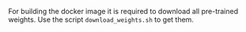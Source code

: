 For building the docker image it is required to download all pre-trained weights. Use the script `download_weights.sh` to get them.
